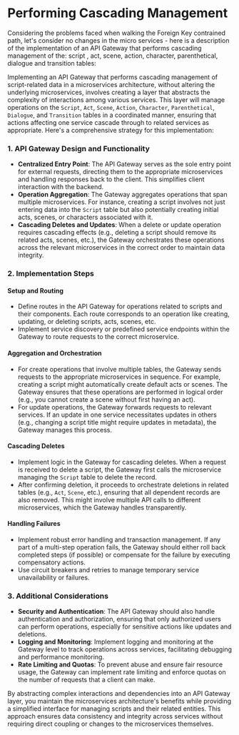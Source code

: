 # Performing Cascading Management 

Considering the problems faced when walking the Foreign Key contrained path, let's consider no changes in the micro services - here is a description of  the implementation of an API Gateway that performs cascading management of the:  script , act, scene, action, character, parenthetical, dialogue and transition tables:

Implementing an API Gateway that performs cascading management of script-related data in a microservices architecture, without altering the underlying microservices, involves creating a layer that abstracts the complexity of interactions among various services. This layer will manage operations on the `Script`, `Act`, `Scene`, `Action`, `Character`, `Parenthetical`, `Dialogue`, and `Transition` tables in a coordinated manner, ensuring that actions affecting one service cascade through to related services as appropriate. Here's a comprehensive strategy for this implementation:

### 1. API Gateway Design and Functionality

- **Centralized Entry Point**: The API Gateway serves as the sole entry point for external requests, directing them to the appropriate microservices and handling responses back to the client. This simplifies client interaction with the backend.
- **Operation Aggregation**: The Gateway aggregates operations that span multiple microservices. For instance, creating a script involves not just entering data into the `Script` table but also potentially creating initial acts, scenes, or characters associated with it.
- **Cascading Deletes and Updates**: When a delete or update operation requires cascading effects (e.g., deleting a script should remove its related acts, scenes, etc.), the Gateway orchestrates these operations across the relevant microservices in the correct order to maintain data integrity.

### 2. Implementation Steps

#### Setup and Routing

- Define routes in the API Gateway for operations related to scripts and their components. Each route corresponds to an operation like creating, updating, or deleting scripts, acts, scenes, etc.
- Implement service discovery or predefined service endpoints within the Gateway to route requests to the correct microservice.

#### Aggregation and Orchestration

- For create operations that involve multiple tables, the Gateway sends requests to the appropriate microservices in sequence. For example, creating a script might automatically create default acts or scenes. The Gateway ensures that these operations are performed in logical order (e.g., you cannot create a scene without first having an act).
- For update operations, the Gateway forwards requests to relevant services. If an update in one service necessitates updates in others (e.g., changing a script title might require updates in metadata), the Gateway manages this process.

#### Cascading Deletes

- Implement logic in the Gateway for cascading deletes. When a request is received to delete a script, the Gateway first calls the microservice managing the `Script` table to delete the record.
- After confirming deletion, it proceeds to orchestrate deletions in related tables (e.g., `Act`, `Scene`, etc.), ensuring that all dependent records are also removed. This might involve multiple API calls to different microservices, which the Gateway handles transparently.

#### Handling Failures

- Implement robust error handling and transaction management. If any part of a multi-step operation fails, the Gateway should either roll back completed steps (if possible) or compensate for the failure by executing compensatory actions.
- Use circuit breakers and retries to manage temporary service unavailability or failures.

### 3. Additional Considerations

- **Security and Authentication**: The API Gateway should also handle authentication and authorization, ensuring that only authorized users can perform operations, especially for sensitive actions like updates and deletions.
- **Logging and Monitoring**: Implement logging and monitoring at the Gateway level to track operations across services, facilitating debugging and performance monitoring.
- **Rate Limiting and Quotas**: To prevent abuse and ensure fair resource usage, the Gateway can implement rate limiting and enforce quotas on the number of requests that a client can make.

By abstracting complex interactions and dependencies into an API Gateway layer, you maintain the microservices architecture's benefits while providing a simplified interface for managing scripts and their related entities. This approach ensures data consistency and integrity across services without requiring direct coupling or changes to the microservices themselves.